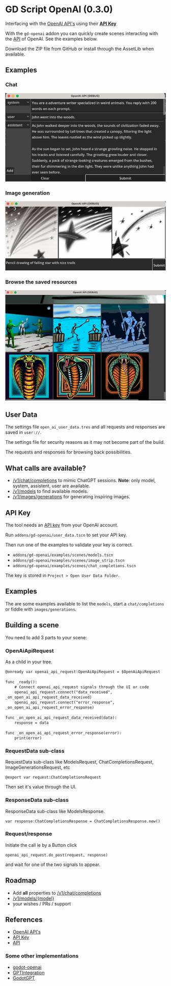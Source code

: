 # GD Script OpenAI (0.3.0)

Interfacing with the [OpenAI API's](https://platform.openai.com/overview) using their **[API Key](https://platform.openai.com/account/api-keys)**

With the `gd-openai` addon you can quickly create scenes interacting with the
[API](https://platform.openai.com/docs/api-reference) of OpenAI. See the examples below.

Download the ZIP file from GitHub or install through the AssetLib when available.

## Examples

### Chat

![Chat example](https://raw.githubusercontent.com/clemens-tolboom/gd-openai/main/addons/gd-openai/assets/chat.png)

### Image generation

![Image generation example](https://raw.githubusercontent.com/clemens-tolboom/gd-openai/main/addons/gd-openai/assets/image-generation.png)

### Browse the saved resources

![Saved resources](https://raw.githubusercontent.com/clemens-tolboom/gd-openai/main/addons/gd-openai/assets/image-browser.png)

## User Data

The settings file `open_ai_user_data.tres` and all requests and responses are saved in `user://`.

The settings file for security reasons as it may not become part of the build.

The requests and responses for browsing back possibilities.

## What calls are available?

- [/v1/chat/completions](https://platform.openai.com/docs/api-reference/chat)
  to mimic ChatGPT sessions. **Note**: only model, system, assistent, user are available.
- [/v1/models](https://platform.openai.com/docs/api-reference/models) to find available models.
- [/v1/images/generations](https://platform.openai.com/docs/api-reference/images) for generating inspiring images.

## API Key

The tool needs an [API key](https://platform.openai.com/account/api-keys)
from your OpenAI account.

Run `addons/gd-openai/user_data.tscn` to set your API key.

Then run one of the examples to validate your key is correct.
- `addons/gd-openai/examples/scenes/models.tscn`
- `addons/gd-openai/examples/scenes/image_strip.tscn`
- `addons/gd-openai/examples/scenes/chat_completions.tscn`

The key is stored in `Project > Open User Data Folder`.

## Examples

The are some examples available to list the `models`, start a `chat/completions`
or fiddle with `images/generations`.

## Building a scene

You need to add 3 parts to your scene:

### OpenAiApiRequest

As a child in your tree.

```gdscript
@onready var openai_api_request:OpenAiApiRequest = $OpenAiApiRequest

func _ready():
	# Connect openai_api_request signals through the UI or code
	openai_api_request.connect("data_received", _on_open_ai_api_request_data_received)
	openai_api_request.connect("error_response", _on_open_ai_api_request_error_response)

func _on_open_ai_api_request_data_received(data):
	response = data

func _on_open_ai_api_request_error_response(error):
	print(error)
```

### RequestData sub-class

RequestData sub-class like ModelsRequest, ChatCompletionsRequest, ImageGenerationsRequest, etc

```gdscript
@export var request:ChatCompletionsRequest
```

Then set it's value through the UI.

### ResponseData sub-class

ResponseData sub-class like ModelsResponse.

```gdscript
var response:ChatCompletionsResponse = ChatCompletionsResponse.new()
```

### Request/response

Initiate the call ie by a Button click

```
openai_api_request.do_post(request, response)
```

and wait for one of the two signals to appear.

## Roadmap

- Add **all** properties to [/v1/chat/completions](https://platform.openai.com/docs/api-reference/chat)
- [/v1/models/{model}](https://platform.openai.com/docs/api-reference/models/retrieve)
- your wishes / PRs / support

## References

- [OpenAI API's](https://platform.openai.com/overview)
- [API Key](https://platform.openai.com/account/api-keys)
- [API](https://platform.openai.com/docs/api-reference)

### Some other implementations

- [godot-openai](https://github.com/Buri/godot-openai)
- [GPTIntegration](https://github.com/finepointcgi/Godot-Open-AI-GPT-Integration)
- [GodotGPT](https://github.com/rrbenx/GodotGPT)
